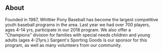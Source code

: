 ## About

Founded in 1987, Whittier Pony Baseball has become the largest competitive youth baseball programs in the area.  Last year we had over 700 players, ages 4-14 yrs, participate in our 2018 program.  We also offer a "Champions” division for families with special needs children and young adults (ages 4-21yrs.) Sargent's Sporting Goods is our sponsor for this program, as well as many volunteers from our community.
